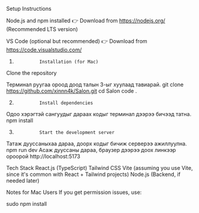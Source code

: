 Setup Instructions

Node.js and npm installed
👉 Download from https://nodejs.org/ (Recommended LTS version)

VS Code (optional but recommended)
👉 Download from https://code.visualstudio.com/


1)              Installation (for Mac)
Clone the repository

Терминал руугаа ороод доод талын 3-ыг хуулаад тавиарай.
git clone https://github.com/xinnn4k/Salon.git
cd Salon
code .

2)              Install dependencies
Одоо хэрэгтэй сангуудыг дараах кодыг терминал дээрээ бичээд татна.
npm install


3)              Start the development server

Татаж дууссаныхаа дараа, доорх кодыг бичиж серверээ ажиллуулна.
npm run dev
Асаж дууссаны дараа, браузер дээрээ доох линкээр ороорой
http://localhost:5173

Tech Stack
React.js (TypeScript)
Tailwind CSS
Vite (assuming you use Vite, since it's common with React + Tailwind projects)
Node.js (Backend, if needed later)

Notes for Mac Users
If you get permission issues, use:

sudo npm install
